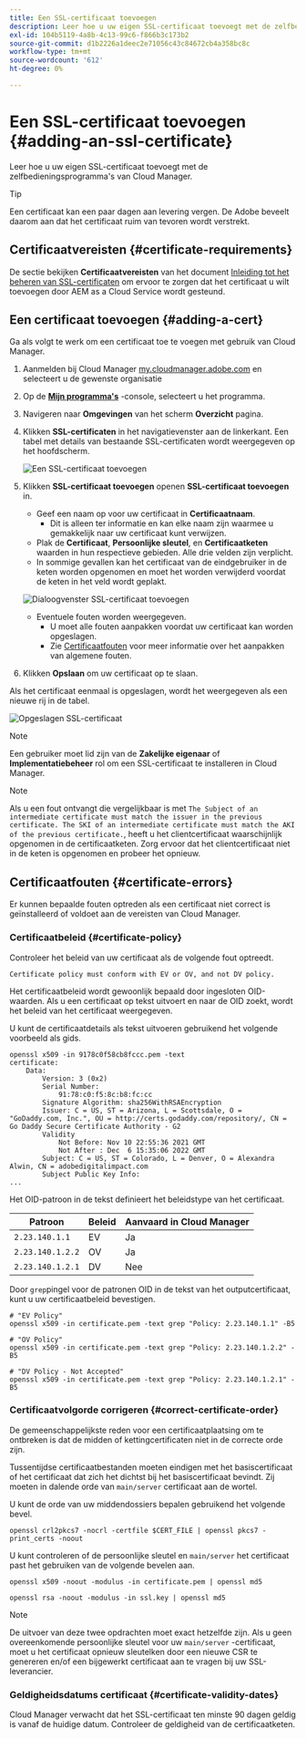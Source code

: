 ```yaml
---
title: Een SSL-certificaat toevoegen
description: Leer hoe u uw eigen SSL-certificaat toevoegt met de zelfbedieningsprogramma's van Cloud Manager.
exl-id: 104b5119-4a8b-4c13-99c6-f866b3c173b2
source-git-commit: d1b2226a1deec2e71056c43c84672cb4a358bc8c
workflow-type: tm+mt
source-wordcount: '612'
ht-degree: 0%

---
```


# Een SSL-certificaat toevoegen {#adding-an-ssl-certificate}

Leer hoe u uw eigen SSL-certificaat toevoegt met de zelfbedieningsprogramma&#39;s van Cloud Manager.

>[!TIP]
>
>Een certificaat kan een paar dagen aan levering vergen. De Adobe beveelt daarom aan dat het certificaat ruim van tevoren wordt verstrekt.

## Certificaatvereisten {#certificate-requirements}

De sectie bekijken **Certificaatvereisten** van het document [Inleiding tot het beheren van SSL-certificaten](/help/implementing/cloud-manager/managing-ssl-certifications/introduction.md#requirements) om ervoor te zorgen dat het certificaat u wilt toevoegen door AEM as a Cloud Service wordt gesteund.

## Een certificaat toevoegen {#adding-a-cert}

Ga als volgt te werk om een certificaat toe te voegen met gebruik van Cloud Manager.

1. Aanmelden bij Cloud Manager [my.cloudmanager.adobe.com](https://my.cloudmanager.adobe.com/) en selecteert u de gewenste organisatie

1. Op de **[Mijn programma&#39;s](/help/implementing/cloud-manager/navigation.md#my-programs)** -console, selecteert u het programma.

1. Navigeren naar **Omgevingen** van het scherm **Overzicht** pagina.

1. Klikken **SSL-certificaten** in het navigatievenster aan de linkerkant. Een tabel met details van bestaande SSL-certificaten wordt weergegeven op het hoofdscherm.

   ![Een SSL-certificaat toevoegen](/help/implementing/cloud-manager/assets/ssl/ssl-cert-1.png)

1. Klikken **SSL-certificaat toevoegen** openen **SSL-certificaat toevoegen** in.

   * Geef een naam op voor uw certificaat in **Certificaatnaam**.
      * Dit is alleen ter informatie en kan elke naam zijn waarmee u gemakkelijk naar uw certificaat kunt verwijzen.
   * Plak de **Certificaat**, **Persoonlijke sleutel**, en **Certificaatketen** waarden in hun respectieve gebieden. Alle drie velden zijn verplicht.
   * In sommige gevallen kan het certificaat van de eindgebruiker in de keten worden opgenomen en moet het worden verwijderd voordat de keten in het veld wordt geplakt.

   ![Dialoogvenster SSL-certificaat toevoegen](/help/implementing/cloud-manager/assets/ssl/ssl-cert-02.png)

   * Eventuele fouten worden weergegeven.
      * U moet alle fouten aanpakken voordat uw certificaat kan worden opgeslagen.
      * Zie [Certificaatfouten](#certificate-errors) voor meer informatie over het aanpakken van algemene fouten.

1. Klikken **Opslaan** om uw certificaat op te slaan.

Als het certificaat eenmaal is opgeslagen, wordt het weergegeven als een nieuwe rij in de tabel.

![Opgeslagen SSL-certificaat](/help/implementing/cloud-manager/assets/ssl/ssl-cert-3.png)

>[!NOTE]
>
>Een gebruiker moet lid zijn van de **Zakelijke eigenaar** of **Implementatiebeheer** rol om een SSL-certificaat te installeren in Cloud Manager.

>[!NOTE]
>
>Als u een fout ontvangt die vergelijkbaar is met `The Subject of an intermediate certificate must match the issuer in the previous certificate. The SKI of an intermediate certificate must match the AKI of the previous certificate.`, heeft u het clientcertificaat waarschijnlijk opgenomen in de certificaatketen. Zorg ervoor dat het clientcertificaat niet in de keten is opgenomen en probeer het opnieuw.

## Certificaatfouten {#certificate-errors}

Er kunnen bepaalde fouten optreden als een certificaat niet correct is geïnstalleerd of voldoet aan de vereisten van Cloud Manager.

### Certificaatbeleid {#certificate-policy}

Controleer het beleid van uw certificaat als de volgende fout optreedt.

```text
Certificate policy must conform with EV or OV, and not DV policy.
```

Het certificaatbeleid wordt gewoonlijk bepaald door ingesloten OID-waarden. Als u een certificaat op tekst uitvoert en naar de OID zoekt, wordt het beleid van het certificaat weergegeven.

U kunt de certificaatdetails als tekst uitvoeren gebruikend het volgende voorbeeld als gids.

```text
openssl x509 -in 9178c0f58cb8fccc.pem -text
certificate:
    Data:
        Version: 3 (0x2)
        Serial Number:
            91:78:c0:f5:8c:b8:fc:cc
        Signature Algorithm: sha256WithRSAEncryption
        Issuer: C = US, ST = Arizona, L = Scottsdale, O = "GoDaddy.com, Inc.", OU = http://certs.godaddy.com/repository/, CN = Go Daddy Secure Certificate Authority - G2
        Validity
            Not Before: Nov 10 22:55:36 2021 GMT
            Not After : Dec  6 15:35:06 2022 GMT
        Subject: C = US, ST = Colorado, L = Denver, O = Alexandra Alwin, CN = adobedigitalimpact.com
        Subject Public Key Info:
...
```

Het OID-patroon in de tekst definieert het beleidstype van het certificaat.

| Patroon | Beleid | Aanvaard in Cloud Manager |
|---|---|---|
| `2.23.140.1.1` | EV | Ja |
| `2.23.140.1.2.2` | OV | Ja |
| `2.23.140.1.2.1` | DV | Nee |

Door `grep`pingel voor de patronen OID in de tekst van het outputcertificaat, kunt u uw certificaatbeleid bevestigen.

```shell
# "EV Policy"
openssl x509 -in certificate.pem -text grep "Policy: 2.23.140.1.1" -B5

# "OV Policy"
openssl x509 -in certificate.pem -text grep "Policy: 2.23.140.1.2.2" -B5

# "DV Policy - Not Accepted"
openssl x509 -in certificate.pem -text grep "Policy: 2.23.140.1.2.1" -B5
```

### Certificaatvolgorde corrigeren {#correct-certificate-order}

De gemeenschappelijkste reden voor een certificaatplaatsing om te ontbreken is dat de midden of kettingcertificaten niet in de correcte orde zijn.

Tussentijdse certificaatbestanden moeten eindigen met het basiscertificaat of het certificaat dat zich het dichtst bij het basiscertificaat bevindt. Zij moeten in dalende orde van `main/server` certificaat aan de wortel.

U kunt de orde van uw middendossiers bepalen gebruikend het volgende bevel.

```shell
openssl crl2pkcs7 -nocrl -certfile $CERT_FILE | openssl pkcs7 -print_certs -noout
```

U kunt controleren of de persoonlijke sleutel en `main/server` het certificaat past het gebruiken van de volgende bevelen aan.

```shell
openssl x509 -noout -modulus -in certificate.pem | openssl md5
```

```shell
openssl rsa -noout -modulus -in ssl.key | openssl md5
```

>[!NOTE]
>
>De uitvoer van deze twee opdrachten moet exact hetzelfde zijn. Als u geen overeenkomende persoonlijke sleutel voor uw `main/server` -certificaat, moet u het certificaat opnieuw sleutelken door een nieuwe CSR te genereren en/of een bijgewerkt certificaat aan te vragen bij uw SSL-leverancier.

### Geldigheidsdatums certificaat {#certificate-validity-dates}

Cloud Manager verwacht dat het SSL-certificaat ten minste 90 dagen geldig is vanaf de huidige datum. Controleer de geldigheid van de certificaatketen.
